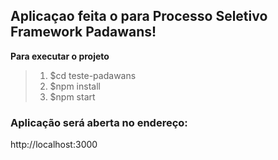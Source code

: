## Aplicaçao feita o para Processo Seletivo Framework Padawans!
**Para executar o projeto**

>1. $cd teste-padawans
>2. $npm install
>3. $npm start
### Aplicação será aberta no endereço: 

http://localhost:3000
